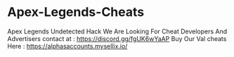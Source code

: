 # Apex-Legends-Cheats
Apex Legends Undetected Hack
We Are Looking For Cheat Developers And Advertisers
contact at : https://discord.gg/fgUK6wYaAP
Buy Our Val cheats Here : https://alphasaccounts.mysellix.io/
 
